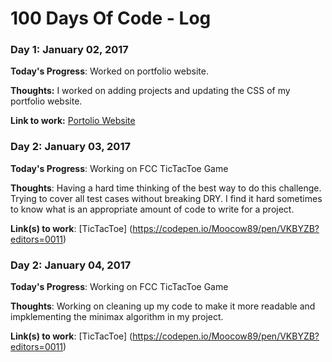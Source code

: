 # 100 Days Of Code - Log

### Day 1: January 02, 2017 

**Today's Progress**: Worked on portfolio website.

**Thoughts:** I worked on adding projects and updating the CSS of my portfolio website.

**Link to work:** [Portolio Website](https://github.com/Moocow89/Moocow89.github.io/commit/52329465882cdc1cef1a64ccb751c7173fc070d9)


### Day 2: January 03, 2017 

**Today's Progress**: Working on FCC TicTacToe Game

**Thoughts**: Having a hard time thinking of the best way to do this challenge. Trying to cover all test cases without breaking DRY. I find it hard sometimes to know what is an appropriate amount of code to write for a project.

**Link(s) to work**: [TicTacToe] (https://codepen.io/Moocow89/pen/VKBYZB?editors=0011)

### Day 2: January 04, 2017 

**Today's Progress**: Working on FCC TicTacToe Game

**Thoughts**: Working on cleaning up my code to make it more readable and impklementing the minimax algorithm in my project.

**Link(s) to work**: [TicTacToe] (https://codepen.io/Moocow89/pen/VKBYZB?editors=0011)


